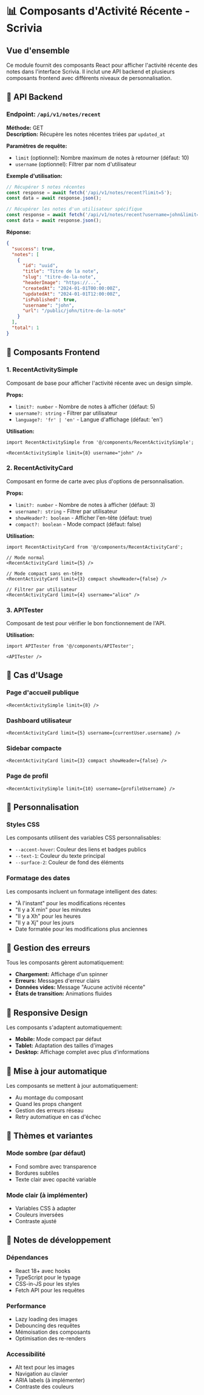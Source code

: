 # 📊 Composants d'Activité Récente - Scrivia

## Vue d'ensemble

Ce module fournit des composants React pour afficher l'activité récente des notes dans l'interface Scrivia. Il inclut une API backend et plusieurs composants frontend avec différents niveaux de personnalisation.

## 🚀 API Backend

### Endpoint: `/api/v1/notes/recent`

**Méthode:** GET  
**Description:** Récupère les notes récentes triées par `updated_at`

**Paramètres de requête:**
- `limit` (optionnel): Nombre maximum de notes à retourner (défaut: 10)
- `username` (optionnel): Filtrer par nom d'utilisateur

**Exemple d'utilisation:**
```typescript
// Récupérer 5 notes récentes
const response = await fetch('/api/v1/notes/recent?limit=5');
const data = await response.json();

// Récupérer les notes d'un utilisateur spécifique
const response = await fetch('/api/v1/notes/recent?username=john&limit=8');
const data = await response.json();
```

**Réponse:**
```json
{
  "success": true,
  "notes": [
    {
      "id": "uuid",
      "title": "Titre de la note",
      "slug": "titre-de-la-note",
      "headerImage": "https://...",
      "createdAt": "2024-01-01T00:00:00Z",
      "updatedAt": "2024-01-01T12:00:00Z",
      "isPublished": true,
      "username": "john",
      "url": "/public/john/titre-de-la-note"
    }
  ],
  "total": 1
}
```

## 🎨 Composants Frontend

### 1. RecentActivitySimple

Composant de base pour afficher l'activité récente avec un design simple.

**Props:**
- `limit?: number` - Nombre de notes à afficher (défaut: 5)
- `username?: string` - Filtrer par utilisateur
- `language?: 'fr' | 'en'` - Langue d'affichage (défaut: 'en')

**Utilisation:**
```tsx
import RecentActivitySimple from '@/components/RecentActivitySimple';

<RecentActivitySimple limit={8} username="john" />
```

### 2. RecentActivityCard

Composant en forme de carte avec plus d'options de personnalisation.

**Props:**
- `limit?: number` - Nombre de notes à afficher (défaut: 3)
- `username?: string` - Filtrer par utilisateur
- `showHeader?: boolean` - Afficher l'en-tête (défaut: true)
- `compact?: boolean` - Mode compact (défaut: false)

**Utilisation:**
```tsx
import RecentActivityCard from '@/components/RecentActivityCard';

// Mode normal
<RecentActivityCard limit={5} />

// Mode compact sans en-tête
<RecentActivityCard limit={3} compact showHeader={false} />

// Filtrer par utilisateur
<RecentActivityCard limit={4} username="alice" />
```

### 3. APITester

Composant de test pour vérifier le bon fonctionnement de l'API.

**Utilisation:**
```tsx
import APITester from '@/components/APITester';

<APITester />
```

## 🎯 Cas d'Usage

### Page d'accueil publique
```tsx
<RecentActivitySimple limit={8} />
```

### Dashboard utilisateur
```tsx
<RecentActivityCard limit={5} username={currentUser.username} />
```

### Sidebar compacte
```tsx
<RecentActivityCard limit={3} compact showHeader={false} />
```

### Page de profil
```tsx
<RecentActivitySimple limit={10} username={profileUsername} />
```

## 🔧 Personnalisation

### Styles CSS
Les composants utilisent des variables CSS personnalisables:
- `--accent-hover`: Couleur des liens et badges publics
- `--text-1`: Couleur du texte principal
- `--surface-2`: Couleur de fond des éléments

### Formatage des dates
Les composants incluent un formatage intelligent des dates:
- "À l'instant" pour les modifications récentes
- "Il y a X min" pour les minutes
- "Il y a Xh" pour les heures
- "Il y a Xj" pour les jours
- Date formatée pour les modifications plus anciennes

## 🚨 Gestion des erreurs

Tous les composants gèrent automatiquement:
- **Chargement:** Affichage d'un spinner
- **Erreurs:** Messages d'erreur clairs
- **Données vides:** Message "Aucune activité récente"
- **États de transition:** Animations fluides

## 📱 Responsive Design

Les composants s'adaptent automatiquement:
- **Mobile:** Mode compact par défaut
- **Tablet:** Adaptation des tailles d'images
- **Desktop:** Affichage complet avec plus d'informations

## 🔄 Mise à jour automatique

Les composants se mettent à jour automatiquement:
- Au montage du composant
- Quand les props changent
- Gestion des erreurs réseau
- Retry automatique en cas d'échec

## 🎨 Thèmes et variantes

### Mode sombre (par défaut)
- Fond sombre avec transparence
- Bordures subtiles
- Texte clair avec opacité variable

### Mode clair (à implémenter)
- Variables CSS à adapter
- Couleurs inversées
- Contraste ajusté

## 📝 Notes de développement

### Dépendances
- React 18+ avec hooks
- TypeScript pour le typage
- CSS-in-JS pour les styles
- Fetch API pour les requêtes

### Performance
- Lazy loading des images
- Debouncing des requêtes
- Mémoisation des composants
- Optimisation des re-renders

### Accessibilité
- Alt text pour les images
- Navigation au clavier
- ARIA labels (à implémenter)
- Contraste des couleurs 